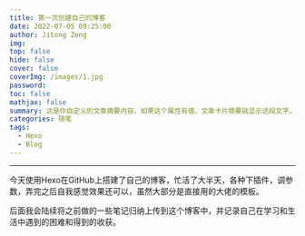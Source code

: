 ```yaml
---
title: 第一次创建自己的博客
date: 2022-07-05 09:25:00
author: Jitong Zeng
img: 
top: false
hide: false
cover: false
coverImg: /images/1.jpg
password: 
toc: false
mathjax: false
summary: 这是你自定义的文章摘要内容，如果这个属性有值，文章卡片摘要就显示这段文字，否则程序会自动截取文章的部分内容作为摘要
categories: 随笔
tags:
  - Hexo
  - Blog
---
```








------

​		今天使用Hexo在GitHub上搭建了自己的博客，忙活了大半天，各种下插件，调参数，弄完之后自我感觉效果还可以，虽然大部分是直接用的大佬的模板。

​		后面我会陆续将之前做的一些笔记归纳上传到这个博客中，并记录自己在学习和生活中遇到的困难和得到的收获。
